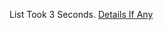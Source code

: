 List Took 3 Seconds.
[Details If Any](https://github.com/deathbybandaid/piholeparser/blob/master/RecentRunLogs/parsingscripts/gmbk0sAdAwayHostsforAndroid.md)

